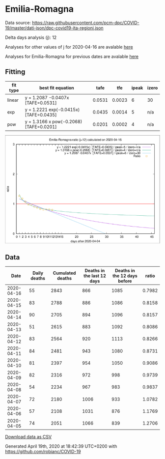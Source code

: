 # Emilia-Romagna

Data source: https://raw.githubusercontent.com/pcm-dpc/COVID-19/master/dati-json/dpc-covid19-ita-regioni.json

Delta days analysis (j): 12

Analyses for other values of j for 2020-04-16 are avalable [here](../2020-04-16/README.md)

Analyses for Emilia-Romagna for previous dates are avalable [here](../README.md)

## Fitting 
|fit type|best fit equation|tafe|tfe|ipeak|izero|
|-------|-----|--------|------|---|---|
|linear|y = 1.2087 -0.0407x  [TAFE=0.0531]|0.0531|0.0023|6|30|
|exp|y = 1.2221 exp(-0.0415x)  [TAFE=0.0435]|0.0435|0.0014|5|n/a|
|pow|y = 1.3166 x pow(-0.2068)  [TAFE=0.0201]|0.0201|0.0002|4|n/a|

![Plot](COVID-19_emilia-romagna_j12_2020-04-16.png)

## Data
|Date|Daily deaths|Cumulated deaths|Deaths in the last 12 days|Deaths in the 12 days before|ratio|
|----|----------|-----------|-------|--------------------|-----|
|2020-04-16|55|2843|866|1085|0.7982|
|2020-04-15|83|2788|886|1086|0.8158|
|2020-04-14|90|2705|894|1096|0.8157|
|2020-04-13|51|2615|883|1092|0.8086|
|2020-04-12|83|2564|920|1113|0.8266|
|2020-04-11|84|2481|943|1080|0.8731|
|2020-04-10|81|2397|954|1050|0.9086|
|2020-04-09|82|2316|972|998|0.9739|
|2020-04-08|54|2234|967|983|0.9837|
|2020-04-07|72|2180|1006|933|1.0782|
|2020-04-06|57|2108|1031|876|1.1769|
|2020-04-05|74|2051|1066|839|1.2706|

[Download data as CSV](COVID-19_emilia-romagna_j12_2020-04-16.csv)

Generated April 19th, 2020 at 18:42:39 UTC+0200 with https://github.com/robianc/COVID-19
